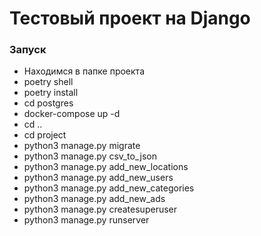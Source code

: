 # Тестовый проект на Django

### Запуск

- Находимся в папке проекта
- poetry shell
- poetry install
- cd postgres
- docker-compose up -d
- cd ..
- cd project
- python3 manage.py migrate
- python3 manage.py csv_to_json
- python3 manage.py add_new_locations
- python3 manage.py add_new_users
- python3 manage.py add_new_categories
- python3 manage.py add_new_ads
- python3 manage.py createsuperuser
- python3 manage.py runserver
